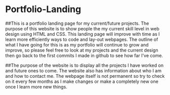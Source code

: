 # Portfolio-Landing

##This is a portfolio landing page for my current/future projects. The purpose of this website is to show people the my current skill level in web design using HTML and CSS. This landing page will improve with time as I learn more efficiently ways to code and lay-out webpages. The outline of what I have going for this is as my portfolio will continue to grow and improve, so please feel free to look at my projects and the current design then go back to the first commits I made in github to see how far I've come.


##The purpose of the website is to display all the projects I have worked on and future ones to come. The website also has information about who I am and how to contact me. The webpage itself is not permanent so try to check on it every few months as I make changes or make a completely new one once I learn more new things.